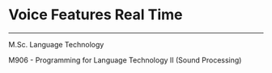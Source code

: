 # Voice Features Real Time
___
M.Sc. Language Technology

M906 - Programming for Language Technology II (Sound Processing)
